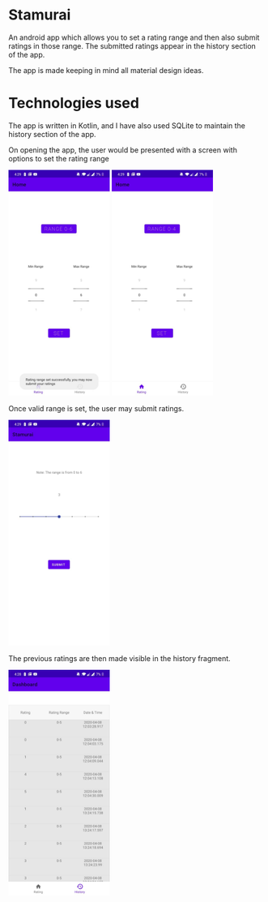 # Stamurai

An android app which allows you to set a rating range and then also submit ratings in those range.
The submitted ratings appear in the history section of the app.

The app is made keeping in mind all material design ideas.

# Technologies used

The app is written in Kotlin, and I have also used SQLite to maintain the history section of the app.

On opening the app, the user would be presented with a screen with options to set the rating range

<img src="./app/Images/image3.jpeg" alt="drawing" width="200"/>

<img src="./app/Images/image4.jpeg" alt="drawing" width="200"/>

Once valid range is set, the user may submit ratings.

<img src="./app/Images/image1.jpeg" alt="drawing" width="200"/>

The previous ratings are then made visible in the history fragment.

<img src="./app/Images/image2.jpeg" alt="drawing" width="200"/>
